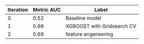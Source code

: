 | Iteration | Metric AUC | Label |
| --------- | ---------- | ----- |
| 0 | 0.52 |  Baseline model |
| 1 | 0.66 | XGBOOST with Gridsearch CV |
| 2 | 0.69 | feature engeneering |